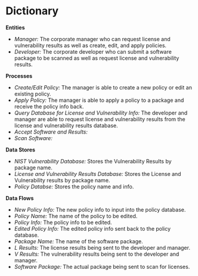 # Dictionary

<b>Entities</b>
<ul>
<li><i>Manager:</i> The corporate manager who can request license and vulnerability results as well as create, edit, and apply policies.</li>
<li><i>Developer:</i> The corporate developer who can submit a software package to be scanned as well as request license and vulnerability results.</li>
</ul>
<b>Processes</b>
<ul>
<li><i>Create/Edit Policy:</i> The manager is able to create a new policy or edit an existing policy.</li>
<li><i>Apply Policy:</i> The manager is able to apply a policy to a package and receive the policy info back. </li>
<li><i>Query Database for License and Vulnerability Info:</i> The developer and manager are able to request license and vulnerability results from the license and vulnerability results database.</li>
<li><i>Accept Software and Results:</i> </li>
<li><i>Scan Software:</i> </li>
</ul>
<b>Data Stores</b>
<ul>
<li><i>NIST Vulnerability Database:</i> Stores the Vulnerability Results by package name.</li>
<li><i>License and Vulnerability Results Database:</i> Stores the License and Vulnerability results by package name.</li>
<li><i>Policy Databse:</i> Stores the policy name and info.</li>
</ul>
<b>Data Flows</b>
<ul>
<li><i>New Policy Info:</i> The new policy info to input into the policy database.</li>
<li><i>Policy Name:</i> The name of the policy to be edited.</li>
<li><i>Policy Info:</i> The policy info to be edited.</li>
<li><i>Edited Policy Info:</i> The edited policy info sent back to the policy database.</li>
<li><i>Package Name:</i> The name of the software package.</li>
<li><i>L Results:</i> The license results being sent to the developer and manager.</li>
<li><i>V Results:</i> The vulnerability results being sent to the developer and manager.</li>
<li><i>Software Package:</i> The actual package being sent to scan for licenses.</li>
</ul>
